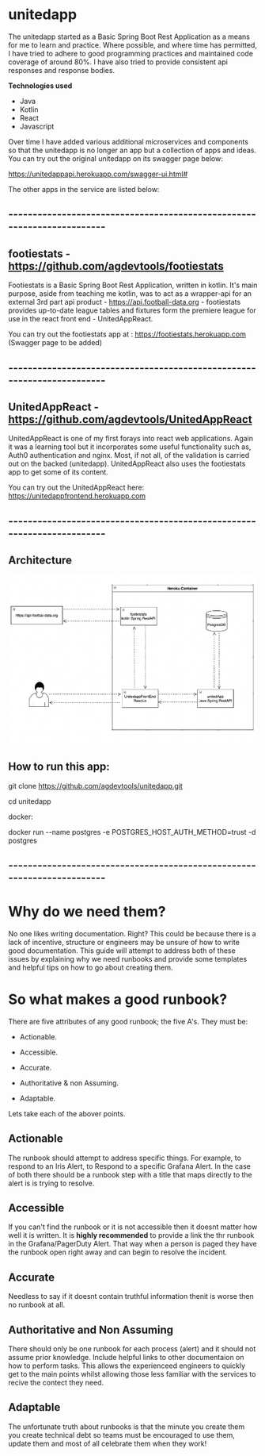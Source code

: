 # unitedapp

The unitedapp started as a Basic Spring Boot Rest Application as a means for me to learn and practice. Where possible, and where time has permitted, I have tried to adhere to good programming practices and maintained code coverage of around 80%. I have also tried to provide consistent api responses and response bodies.

**Technologies used**

- Java
- Kotlin
- React
- Javascript

Over time I have added various additional microservices and components so that the unitedapp is no longer an app but a collection of apps and ideas. You can try out the original unitedapp on its swagger page below:

https://unitedappapi.herokuapp.com/swagger-ui.html#

The other apps in the service are listed below:

## -----------------------------------------------------------------------

## footiestats - https://github.com/agdevtools/footiestats
Footiestats is a Basic Spring Boot Rest Application, written in kotlin. It's main purpose, aside from teaching me kotlin, was to act as a wrapper-api for an external 3rd part api product - https://api.football-data.org - footiestats provides up-to-date league tables and fixtures form the premiere league for use in the react front end - UnitedAppReact.

You can try out the footiestats app at : https://footiestats.herokuapp.com (Swagger page to be added)


## -----------------------------------------------------------------------

## UnitedAppReact - https://github.com/agdevtools/UnitedAppReact

UnitedAppReact is one of my first forays into react web applications. Again it was a learning tool but it incorporates some useful functionality such as, Auth0 authentication and nginx. Most, if not all, of the validation is carried out on the backed (unitedapp). UnitedAppReact also uses the footiestats app to get some of its content.

You can try out the UnitedAppReact here: https://unitedappfrontend.herokuapp.com

## -----------------------------------------------------------------------

## Architecture

![Screenshot](unitedappArc.png)

## How to run this app:

git clone https://github.com/agdevtools/unitedapp.git

cd unitedapp

docker: 

docker run --name postgres -e POSTGRES_HOST_AUTH_METHOD=trust  -d postgres


## -----------------------------------------------------------------------

# Why do we need them?

No one likes writing documentation. Right? This could be because there is a lack of incentive, structure or engineers may be unsure of how to write good documentation. This guide will attempt to address both of these issues by explaining why we need runbooks and provide some templates and helpful tips on how to go about creating them.

# So what makes a good runbook?

There are five attributes of any good runbook; the five A's. They must be:

- Actionable. 

- Accessible. 

- Accurate. 

- Authoritative & non Assuming. 

- Adaptable. 

Lets take each of the abover points.

## Actionable

The runbook should attempt to address specific things. For example, to respond to an Iris Alert, to Respond to a specific Grafana Alert. In the case of both there should be a runbook step with a title that maps directly to the alert is is trying to resolve.

## Accessible

If you can't find the runbook or it is not accessible then it doesnt matter how well it is written. It is **highly recommended** to provide a link the thr runbook in the Grafana/PagerDuty Alert. That way when a person is paged they have the runbook open right away and can begin to resolve the incident.

## Accurate

Needless to say if it doesnt contain truthful information thenit is worse then no runbook at all.

## Authoritative and Non Assuming

There should only be one runbook for each process (alert) and it should not assume prior knowledge. Include helpful links to other documentaion on how to perform tasks. This allows the experienceed engineers to quickly get to the main points whilst allowing those less familiar with the services to recive the contect they need.

## Adaptable

The unfortunate truth about runbooks is that the minute you create them you create technical debt so teams must be encouraged to use them, update them and most of all celebrate them when they work!

